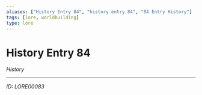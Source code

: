 ```yaml
---
aliases: ["History Entry 84", "history entry 84", "84 Entry History"]
tags: [lore, worldbuilding]
type: lore
---
```


# History Entry 84

*History*

---
*ID: LORE00083*